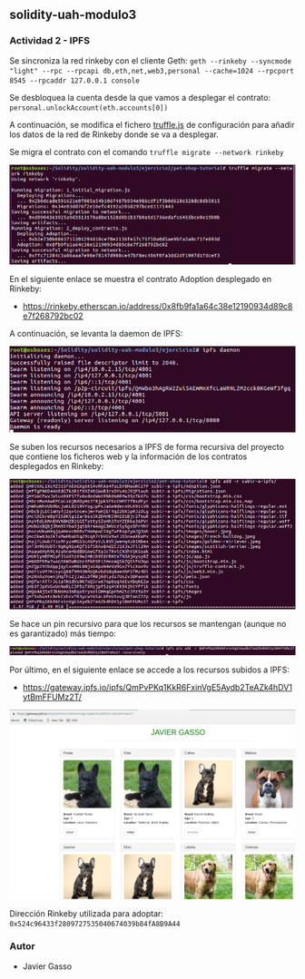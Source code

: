 ## solidity-uah-modulo3

### **Actividad 2** - IPFS

Se sincroniza la red rinkeby con el cliente Geth:
`geth --rinkeby --syncmode "light" --rpc --rpcapi db,eth,net,web3,personal --cache=1024 --rpcport 8545 --rpcaddr 127.0.0.1 console`

Se desbloquea la cuenta desde la que vamos a desplegar el contrato:
`personal.unlockAccount(eth.accounts[0])`

A continuación, se modifica el fichero [truffle.js](pet-shop-tutorial/truffle.js) de configuración para añadir los datos de la red de Rinkeby donde se va a desplegar.

Se migra el contrato con el comando `truffle migrate --network rinkeby`

![Captura 1](screens/screen001.png "Captura 1")


En el siguiente enlace se muestra el contrato Adoption desplegado en Rinkeby:
- https://rinkeby.etherscan.io/address/0x8fb9fa1a64c38e12190934d89c8e7f268792bc02


A continuación, se levanta la daemon de IPFS:

![Captura 2](screens/screen002.png "Captura 2")


Se suben los recursos necesarios a IPFS de forma recursiva del proyecto que contiene los ficheros web y la información de los contratos desplegados en Rinkeby:

![Captura 3](screens/screen003.png "Captura 3")

Se hace un pin recursivo para que los recursos se mantengan (aunque no es garantizado) más tiempo:

![Captura 4](screens/screen004.png "Captura 4")

Por último, en el siguiente enlace se accede a los recursos subidos a IPFS:
- https://gateway.ipfs.io/ipfs/QmPvPKq1KkR6FxinVgE5Aydb2TeAZk4hDV1ytBmFFUMz2T/

![Captura 5](screens/screen005.png "Captura 5")

Dirección Rinkeby utilizada para adoptar: `0x524c96433f2809727535040674039b84fA8B9A44`

### Autor
- Javier Gasso
